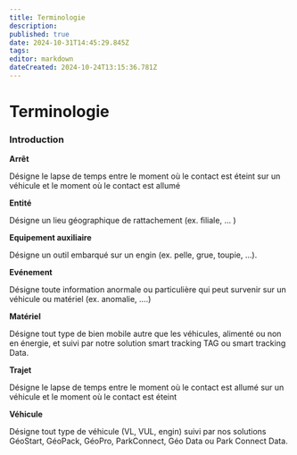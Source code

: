 ```yaml
---
title: Terminologie
description: 
published: true
date: 2024-10-31T14:45:29.845Z
tags: 
editor: markdown
dateCreated: 2024-10-24T13:15:36.781Z
---
```


# Terminologie

### Introduction

**Arrêt**

Désigne le lapse de temps entre le moment où le contact est éteint sur un véhicule et le moment où le contact est allumé

**Entité**

Désigne un lieu géographique de rattachement (ex. filiale, … )

**Equipement auxiliaire**

Désigne un outil embarqué sur un engin (ex. pelle, grue, toupie, …).

**Evénement**

Désigne toute information anormale ou particulière qui peut survenir sur un véhicule ou matériel (ex. anomalie, ….)

**Matériel**

Désigne tout type de bien mobile autre que les véhicules, alimenté ou non en énergie, et suivi par notre solution smart tracking TAG ou smart tracking Data.

**Trajet** 

Désigne le lapse de temps entre le moment où le contact est allumé sur un véhicule et le moment où le contact est éteint

**Véhicule**

Désigne tout type de véhicule (VL, VUL, engin) suivi par nos solutions GéoStart, GéoPack, GéoPro, ParkConnect, Géo Data ou Park Connect Data.
